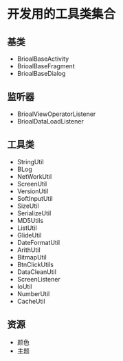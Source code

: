 # 开发用的工具类集合

## 基类
- BrioalBaseActivity
- BrioalBaseFragment
- BrioalBaseDialog

## 监听器
- BrioalViewOperatorListener
- BrioalDataLoadListener

## 工具类
- StringUtil
- BLog
- NetWorkUtil
- ScreenUtil
- VersionUtil
- SoftInputUtil
- SizeUtil
- SerializeUtil
- MD5Utils
- ListUtil
- GlideUtil
- DateFormatUtil
- ArithUtil
- BitmapUtil
- BtnClickUtils
- DataCleanUtil
- ScreenListener
- IoUtil
- NumberUtil
- CacheUtil

## 资源
- 颜色
- 主题


